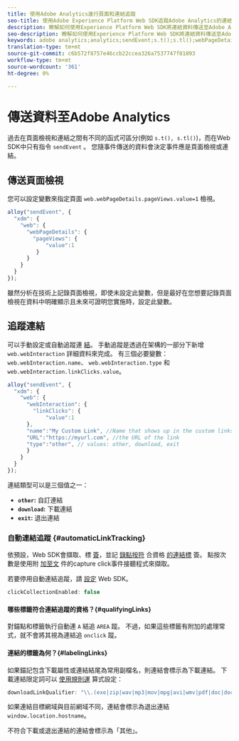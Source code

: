 ```yaml
---
title: 使用Adobe Analytics進行頁面和連結追蹤
seo-title: 使用Adobe Experience Platform Web SDK追蹤Adobe Analytics的連結
description: 瞭解如何使用Experience Platform Web SDK將連結資料傳送至Adobe Analytics
seo-description: 瞭解如何使用Experience Platform Web SDK將連結資料傳送至Adobe Analytics
keywords: adobe analytics;analytics;sendEvent;s.t();s.tl();webPageDetails;pageViews;webInteraction;web Interaction;page views;link tracking;links;track links;clickCollection;click collection;
translation-type: tm+mt
source-git-commit: c6b572f8757e46ccb22ccea326a7537747f81893
workflow-type: tm+mt
source-wordcount: '361'
ht-degree: 0%

---
```



# 傳送資料至Adobe Analytics

過去在頁面檢視和連結之間有不同的函式可區分(例如 `s.t(), s.tl()`)，而在Web SDK中只有指令 `sendEvent` 。 您隨事件傳送的資料會決定事件應是頁面檢視或連結。

## 傳送頁面檢視

您可以設定變數來指定頁面 `web.webPageDetails.pageViews.value=1` 檢視。

```javascript
alloy("sendEvent", {
  "xdm": {
    "web": {
      "webPageDetails": {
        "pageViews": {
            "value":1
         }
      }
    }
  }
});
```

雖然分析在技術上記錄頁面檢視，即使未設定此變數，但是最好在您想要記錄頁面檢視在資料中明確顯示且未來可證明您實施時，設定此變數。

## 追蹤連結

可以手動設定或自動追蹤連 [結](#automaticLinkTracking)。 手動追蹤是透過在架構的一部分下新增 `web.webInteraction` 詳細資料來完成。 有三個必要變數： `web.webInteraction.name`、 `web.webInteraction.type` 和 `web.webInteraction.linkClicks.value`。

```javascript
alloy("sendEvent", {
  "xdm": {
    "web": {
      "webInteraction": {
        "linkClicks": {
            "value":1
      },
      "name":"My Custom Link", //Name that shows up in the custom links report
      "URL":"https://myurl.com", //the URL of the link
      "type":"other", // values: other, download, exit
      }
    }
  }
});
```

連結類型可以是三個值之一：

* **`other`:** 自訂連結
* **`download`:** 下載連結
* **`exit`:** 退出連結

### 自動連結追蹤 {#automaticLinkTracking}

依預設，Web SDK會擷取、標 [簽](#labelingLinks)，並記 [錄點按符](https://github.com/adobe/xdm/blob/master/docs/reference/context/webinteraction.schema.md) 合資格 [的連結標](#qualifyingLinks) 簽。 點按次數是使用附 [加至文](https://www.w3.org/TR/uievents/#capture-phase) 件的capture click事件接聽程式來擷取。

若要停用自動連結追蹤，請 [設定](../../fundamentals/configuring-the-sdk.md#clickCollectionEnabled) Web SDK。

```javascript
clickCollectionEnabled: false
```

#### 哪些標籤符合連結追蹤的資格？{#qualifyingLinks}

對錨點和標籤執行自動連 `A` 結追 `AREA` 蹤。 不過，如果這些標籤有附加的處理常式，就不會將其視為連結追 `onclick` 蹤。

#### 連結的標籤為何？{#labelingLinks}

如果錨記包含下載屬性或連結結尾為常用副檔名，則連結會標示為下載連結。 下載連結限定詞可以 [使用規則運](../../fundamentals/configuring-the-sdk.md) 算式設定：

```javascript
downloadLinkQualifier: "\\.(exe|zip|wav|mp3|mov|mpg|avi|wmv|pdf|doc|docx|xls|xlsx|ppt|pptx)$"
```

如果連結目標網域與目前網域不同，連結會標示為退出連結 `window.location.hostname`。

不符合下載或退出連結的連結會標示為「其他」。
